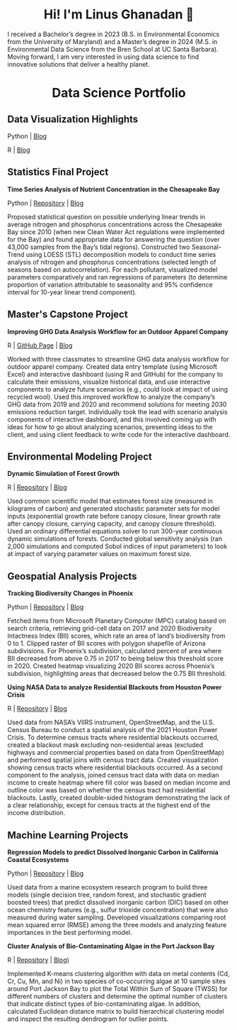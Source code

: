 <h1 align="center"> Hi! I'm Linus Ghanadan 👋</h1>

I received a Bachelor’s degree in 2023 (B.S. in Environmental Economics from the University of Maryland) and a Master’s degree in 2024 (M.S. in Environmental Data Science from the Bren School at UC Santa Barbara). Moving forward, I am very interested in using data science to find innovative solutions that deliver a healthy planet.

<h1 align="center"> Data Science Portfolio</h1>

## Data Visualization Highlights

Python | [Blog](https://linusghanadan.github.io/blog/2024-7-23-post/)

R | [Blog](https://linusghanadan.github.io/blog/2024-7-24-post/)

## Statistics Final Project

**Time Series Analysis of Nutrient Concentration in the Chesapeake Bay**

Python | [Repository](https://github.com/linusghanadan/chesapeake-bay-nutrient-pollution-python) | [Blog](https://linusghanadan.github.io/blog/2024-8-20-post/chesapeake-bay-python.html)

Proposed statistical question on possible underlying linear trends in average nitrogen and phosphorus concentrations across the Chesapeake Bay since 2010 (when new Clean Water Act regulations were implemented for the Bay) and found appropriate data for answering the question (over 43,000 samples from the Bay’s tidal regions). Constructed two Seasonal-Trend using LOESS (STL) decomposition models to conduct time series analysis of nitrogen and phosphorus concentrations (selected length of seasons based on autocorrelation). For each pollutant, visualized model parameters comparatively and ran regressions of parameters (to determine proportion of variation attributable to seasonality and 95% confidence interval for 10-year linear trend component).

## Master's Capstone Project

**Improving GHG Data Analysis Workflow for an Outdoor Apparel Company**

R | [GitHub Page](https://github.com/carbonSOCKprint) | [Blog](https://linusghanadan.github.io/blog/2024-6-20-post/)

Worked with three classmates to streamline GHG data analysis workflow for outdoor apparel company. Created data entry template (using Microsoft Excel) and interactive dashboard (using R and GitHub) for the company to calculate their emissions, visualize historical data, and use interactive components to analyze future scenarios (e.g., could look at impact of using recycled wool). Used this improved workflow to analyze the company’s GHG data from 2019 and 2020 and recommend solutions for meeting 2030 emissions reduction target. Individually took the lead with scenario analysis components of interactive dashboard, and this involved coming up with ideas for how to go about analyzing scenarios, presenting ideas to the client, and using client feedback to write code for the interactive dashboard.

## Environmental Modeling Project

**Dynamic Simulation of Forest Growth**

R | [Repository](https://github.com/linusghanadan/dynamic-simulation-forest-growth) | [Blog](https://linusghanadan.github.io/blog/2024-6-10-post/)

Used common scientific model that estimates forest size (measured in kilograms of carbon) and generated stochastic parameter sets for model inputs (exponential growth rate before canopy closure, linear growth rate after canopy closure, carrying capacity, and canopy closure threshold). Used an ordinary differential equations solver to run 300-year continuous dynamic simulations of forests. Conducted global sensitivity analysis (ran 2,000 simulations and computed Sobol indices of input parameters) to look at impact of varying parameter values on maximum forest size.

## Geospatial Analysis Projects

**Tracking Biodiversity Changes in Phoenix**

Python | [Repository](https://github.com/linusghanadan/phoenix_biodiversity) | [Blog](https://linusghanadan.github.io/blog/2023-12-13-post/phoenix_biodiversity.html)

Fetched items from Microsoft Planetary Computer (MPC) catalog based on search criteria, retrieving grid-cell data on 2017 and 2020 Biodiversity Intactness Index (BII) scores, which rate an area of land’s biodiversity from 0 to 1. Clipped raster of BII scores with polygon shapefile of Arizona subdivisions. For Phoenix’s subdivision, calculated percent of area where BII decreased from above 0.75 in 2017 to being below this threshold score in 2020. Created heatmap visualizing 2020 BII scores across Phoenix’s subdivision, highlighting areas that decreased below the 0.75 BII threshold.

**Using NASA Data to analyze Residential Blackouts from Houston Power Crisis**

R | [Repository](https://github.com/linusghanadan/houston_power_crisis/tree/main) | [Blog](https://linusghanadan.github.io/blog/2024-1-20-post/)

Used data from NASA’s VIIRS instrument, OpenStreetMap, and the U.S. Census Bureau to conduct a spatial analysis of the 2021 Houston Power Crisis. To determine census tracts where residential blackouts occurred, created a blackout mask excluding non-residential areas (excluded highways and commercial properties based on data from OpenStreetMap) and performed spatial joins with census tract data. Created visualization showing census tracts where residential blackouts occurred. As a second component to the analysis, joined census tract data with data on median income to create heatmap where fill color was based on median income and outline color was based on whether the census tract had residential blackouts. Lastly, created double-sided histogram demonstrating the lack of a clear relationship, except for census tracts at the highest end of the income distribution.

## Machine Learning Projects

**Regression Models to predict Dissolved Inorganic Carbon in California Coastal Ecosystems**

Python | [Repository](https://github.com/linusghanadan/dic-ml-models) | [Blog](https://linusghanadan.github.io/blog/2024-4-3-post/dic-ml-models.html)

Used data from a marine ecosystem research program to build three models (single decision tree, random forest, and stochastic gradient boosted trees) that predict dissolved inorganic carbon (DIC) based on other ocean chemistry features (e.g., sulfur trioxide concentration) that were also measured during water sampling. Developed visualizations comparing root mean squared error (RMSE) among the three models and analyzing feature importances in the best performing model.

**Cluster Analysis of Bio-Contaminating Algae in the Port Jackson Bay**

R | [Repository](https://github.com/linusghanadan/ml-clustering-lab/tree/main) | [Blog)](https://linusghanadan.github.io/blog/2024-4-1-post/)

Implemented K-means clustering algorithm with data on metal contents (Cd, Cr, Cu, Mn, and Ni) in two species of co-occurring algae at 10 sample sites around Port Jackson Bay to plot the Total Within Sum of Square (TWSS) for different numbers of clusters and determine the optimal number of clusters that indicate distinct types of bio-contaminating algae. In addition, calculated Euclidean distance matrix to build hierarchical clustering model and inspect the resulting dendrogram for outlier points.
